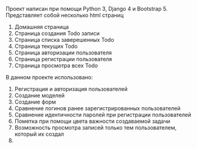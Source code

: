 Проект написан при помощи Python 3, Django 4 и Bootstrap 5. Представляет собой несколько html страниц
1. Домашняя страница
2. Страница создания Todo записи
3. Страница списка заверешенных Todo
4. Страница текущих Todo
5. Страница авторизации пользователя
6. Страница регистрации пользователя
7. Страница просмотра всех Todo

В данном проекте использовано:
1. Регистрация и авторизация пользователей
2. Создание моделей
3. Создание форм
4. Сравнение логинов ранее зарегистрированных пользователей
5. Сравнение идентичности паролей при регистрации пользователей
6. Пометка при помощи цвета важности создаваемой задачи
7. Возможность просмотра записей только тем пользователем, который их создал
8. 
